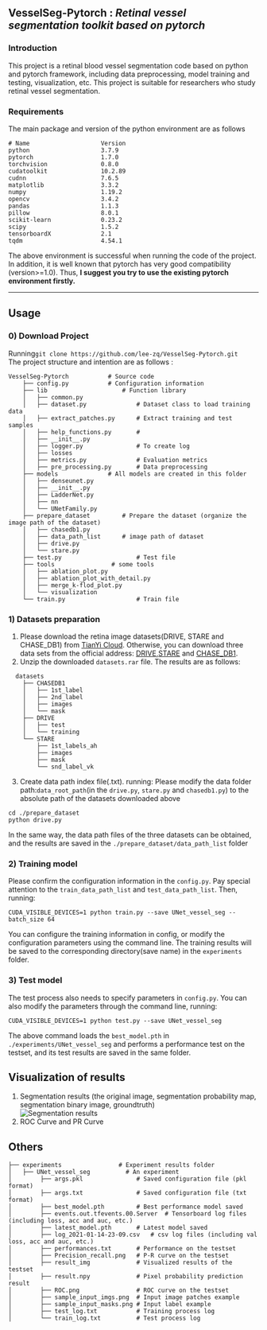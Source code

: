 ## __VesselSeg-Pytorch__ : _Retinal vessel segmentation toolkit based on pytorch_
### Introduction
This project is a retinal blood vessel segmentation code based on python and pytorch framework, including data preprocessing, model training and testing, visualization, etc. This project is suitable for researchers who study retinal vessel segmentation.

### Requirements  
The main package and version of the python environment are as follows
```
# Name                    Version         
python                    3.7.9                    
pytorch                   1.7.0         
torchvision               0.8.0         
cudatoolkit               10.2.89       
cudnn                     7.6.5           
matplotlib                3.3.2              
numpy                     1.19.2        
opencv                    3.4.2         
pandas                    1.1.3        
pillow                    8.0.1         
scikit-learn              0.23.2          
scipy                     1.5.2           
tensorboardX              2.1        
tqdm                      4.54.1             
```  
The above environment is successful when running the code of the project. In addition, it is well known that pytorch has very good compatibility (version>=1.0). Thus, __I suggest you try to use the existing pytorch environment firstly.__ 

---  
## Usage 
### 0) Download Project 

Running```git clone https://github.com/lee-zq/VesselSeg-Pytorch.git```  
The project structure and intention are as follows : 
```
VesselSeg-Pytorch			# Source code		
    ├── config.py		 	# Configuration information
    ├── lib			            # Function library
    │   ├── common.py
    │   ├── dataset.py		        # Dataset class to load training data
    │   ├── extract_patches.py		# Extract training and test samples
    │   ├── help_functions.py		# 
    │   ├── __init__.py
    │   ├── logger.py 		        # To create log
    │   ├── losses
    │   ├── metrics.py		        # Evaluation metrics
    │   ├── pre_processing.py		# Data preprocessing
    ├── models		        # All models are created in this folder
    │   ├── denseunet.py
    │   ├── __init__.py
    │   ├── LadderNet.py
    │   ├── nn
    │   └── UNetFamily.py
    ├── prepare_dataset	        # Prepare the dataset (organize the image path of the dataset)
    │   ├── chasedb1.py
    │   ├── data_path_list		# image path of dataset
    │   ├── drive.py
    │   └── stare.py
    ├── test.py			            # Test file
    ├── tools			     # some tools
    │   ├── ablation_plot.py
    │   ├── ablation_plot_with_detail.py
    │   ├── merge_k-flod_plot.py
    │   └── visualization
    └── train.py			        # Train file
```
### 1) Datasets preparation 
1. Please download the retina image datasets(DRIVE, STARE and CHASE_DB1) from [TianYi Cloud](https://cloud.189.cn/t/UJrmYrFZBzIn). Otherwise, you can download three data sets from the official address: [DRIVE](http://www.isi.uu.nl/Research/Databases/DRIVE/),[STARE](http://www.ces.clemson.edu/ahoover/stare/) and [CHASE_DB1]().  
2. Unzip the downloaded `datasets.rar` file. The results are as follows:  
```
  datasets
    ├── CHASEDB1
    │   ├── 1st_label
    │   ├── 2nd_label
    │   ├── images
    │   └── mask
    ├── DRIVE
    │   ├── test
    │   └── training
    └── STARE
        ├── 1st_labels_ah
        ├── images
        ├── mask
        └── snd_label_vk
```
3. Create data path index file(.txt). running:
Please modify the data folder path:`data_root_path`(in the `drive.py`, `stare.py` and `chasedb1.py`) to the absolute path of the datasets downloaded above  
```
cd ./prepare_dataset
python drive.py           
```
In the same way, the data path files of the three datasets can be obtained, and the results are saved in the `./prepare_dataset/data_path_list` folder
### 2) Training model
Please confirm the configuration information in the `config.py`. Pay special attention to the `train_data_path_list` and `test_data_path_list`. Then, running:
```
CUDA_VISIBLE_DEVICES=1 python train.py --save UNet_vessel_seg --batch_size 64
```
You can configure the training information in config, or modify the configuration parameters using the command line. The training results will be saved to the corresponding directory(save name) in the `experiments` folder.  
### 3) Test model
The test process also needs to specify parameters in `config.py`. You can also modify the parameters through the command line, running:
```
CUDA_VISIBLE_DEVICES=1 python test.py --save UNet_vessel_seg  
```  
The above command loads the `best_model.pth` in `./experiments/UNet_vessel_seg` and performs a performance test on the testset, and its test results are saved in the same folder.    

## Visualization of results
1. Segmentation results (the original image, segmentation probability map, segmentation binary image, groundtruth)  
![Segmentation results](https://github.com/lee-zq/VesselSeg-Pytorch/blob/master/figures/img_prob_bin_gt_01_test.png)
2. ROC Curve and PR Curve
## Others
``` 
├── experiments    		       # Experiment results folder
│   ├── UNet_vessel_seg          # An experiment
│        ├── args.pkl			    # Saved configuration file (pkl format)
│        ├── args.txt			    # Saved configuration file (txt format)
│        ├── best_model.pth 		# Best performance model saved
│        ├── events.out.tfevents.00.Server	# Tensorboard log files (including loss, acc and auc, etc.)
│        ├── latest_model.pth		# Latest model saved
│        ├── log_2021-01-14-23-09.csv 	# csv log files (including val loss, acc and auc, etc.)
│        ├── performances.txt		# Performance on the testset
│        ├── Precision_recall.png  	# P-R curve on the testset
│        ├── result_img		        # Visualized results of the testset
│        ├── result.npy		        # Pixel probability prediction result
│        ├── ROC.png			    # ROC curve on the testset
│        ├── sample_input_imgs.png	# Input image patches example
│        ├── sample_input_masks.png	# Input label example
│        ├── test_log.txt		    # Training process log
│        └── train_log.txt		    # Test process log
```